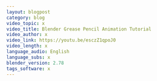 ```yaml
---
layout: blogpost
category: blog
video_topic: x
video_title: Blender Grease Pencil Animation Tutorial
video_author: x
video_link: https://youtu.be/esczZ1qpoJ0
video_length: x
language_audio: English
language_subs: x
blender_version: 2.78
tags_software: x
---
```

